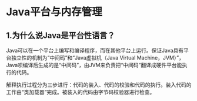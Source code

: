 # Java平台与内存管理

## 1.为什么说Java是平台性语言？
Java可以在一个平台上编写和编译程序，而在其他平台上运行。保证Java具有平台独立性的机制为“中间码”和“Java虚拟机（Java Virtual Machine，JVM）”，Java呗编译后生成的是“中间码”，由JVM来负责把“中间码”翻译成硬件平台能执行的代码。

解释执行过程分为三步进行：代码的装入、代码的校验和代码的执行。装入代码的工作由“类加载器”完成。被装入的代码由字节码校验器进行检查。
